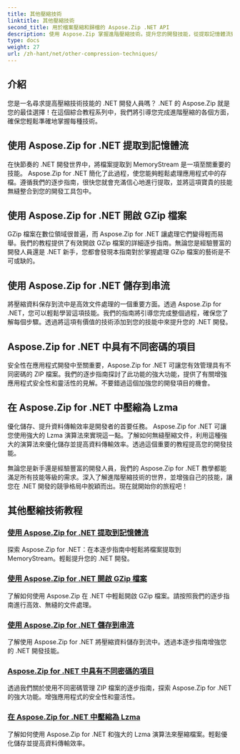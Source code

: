 ```yaml
---
title: 其他壓縮技術
linktitle: 其他壓縮技術
second_title: 用於檔案壓縮和歸檔的 Aspose.Zip .NET API
description: 使用 Aspose.Zip 掌握進階壓縮技術。提升您的開發技能，從提取記憶體流到使用 Lzma 壓縮優化儲存。
type: docs
weight: 27
url: /zh-hant/net/other-compression-techniques/
---
```


## 介紹

您是一名尋求提高壓縮技術技能的 .NET 開發人員嗎？ .NET 的 Aspose.Zip 就是您的最佳選擇！在這個綜合教程系列中，我們將引導您完成進階壓縮的各個方面，確保您輕鬆準確地掌握每種技術。

## 使用 Aspose.Zip for .NET 提取到記憶體流

在快節奏的 .NET 開發世界中，將檔案提取到 MemoryStream 是一項至關重要的技能。 Aspose.Zip for .NET 簡化了此過程，使您能夠輕鬆處理應用程式中的存檔。遵循我們的逐步指南，很快您就會充滿信心地進行提取，並將這項寶貴的技能無縫整合到您的開發工具包中。

## 使用 Aspose.Zip for .NET 開啟 GZip 檔案

GZip 檔案在數位領域很普遍，而 Aspose.Zip for .NET 讓處理它們變得輕而易舉。我們的教程提供了有效開啟 GZip 檔案的詳細逐步指南。無論您是經驗豐富的開發人員還是 .NET 新手，您都會發現本指南對於掌握處理 GZip 檔案的藝術是不可或缺的。

## 使用 Aspose.Zip for .NET 儲存到串流

將壓縮資料保存到流中是高效文件處理的一個重要方面。透過 Aspose.Zip for .NET，您可以輕鬆學習這項技能。我們的指南將引導您完成整個過程，確保您了解每個步驟。透過將這項有價值的技術添加到您的技能中來提升您的 .NET 開發。

## Aspose.Zip for .NET 中具有不同密碼的項目

安全性在應用程式開發中至關重要，Aspose.Zip for .NET 可讓您有效管理具有不同密碼的 ZIP 檔案。我們的逐步指南探討了此功能的強大功能，提供了有關增強應用程式安全性和靈活性的見解。不要錯過這個加強您的開發項目的機會。

## 在 Aspose.Zip for .NET 中壓縮為 Lzma

優化儲存、提升資料傳輸效率是開發者的首要任務。 Aspose.Zip for .NET 可讓您使用強大的 Lzma 演算法來實現這一點。了解如何無縫壓縮文件，利用這種強大的演算法來優化儲存並提高資料傳輸效率。透過這個重要的教程提高您的開發技能。

無論您是新手還是經驗豐富的開發人員，我們的 Aspose.Zip for .NET 教學都能滿足所有技能等級的需求。深入了解進階壓縮技術的世界，並增強自己的技能，讓您在 .NET 開發的競爭格局中脫穎而出。現在就開始你的旅程吧！
## 其他壓縮技術教程
### [使用 Aspose.Zip for .NET 提取到記憶體流](./extract-to-memory-stream/)
探索 Aspose.Zip for .NET：在本逐步指南中輕鬆將檔案提取到 MemoryStream。輕鬆提升您的 .NET 開發。
### [使用 Aspose.Zip for .NET 開啟 GZip 檔案](./open-gzip-archive/)
了解如何使用 Aspose.Zip 在 .NET 中輕鬆開啟 GZip 檔案。請按照我們的逐步指南進行高效、無縫的文件處理。
### [使用 Aspose.Zip for .NET 儲存到串流](./save-to-stream/)
了解使用 Aspose.Zip for .NET 將壓縮資料儲存到流中。透過本逐步指南增強您的 .NET 開發技能。
### [Aspose.Zip for .NET 中具有不同密碼的項目](./entries-with-different-passwords/)
透過我們關於使用不同密碼管理 ZIP 檔案的逐步指南，探索 Aspose.Zip for .NET 的強大功能。增強應用程式的安全性和靈活性。 
### [在 Aspose.Zip for .NET 中壓縮為 Lzma](./compress-to-lzma/)
了解如何使用 Aspose.Zip for .NET 和強大的 Lzma 演算法來壓縮檔案。輕鬆優化儲存並提高資料傳輸效率。